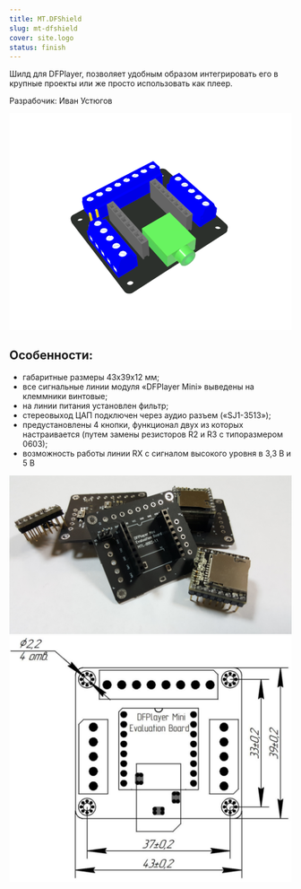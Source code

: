 ```yaml
---
title: MT.DFShield
slug: mt-dfshield
cover: site.logo
status: finish
---
```


Шилд для DFPlayer, позволяет удобным образом интегрировать его в крупные проекты или же просто использовать как плеер.

Разрабочик: Иван Устюгов

![Общий вид на рендере](dfshield.png)

## Особенности:
- габаритные размеры 43x39x12 мм;
- все сигнальные линии модуля «DFPlayer Mini» выведены на клеммники винтовые;
- на линии питания установлен фильтр;
- стереовыход ЦАП подключен через аудио разъем («SJ1-3513»);
- предустановлены 4 кнопки, функционал двух из которых настраивается (путем замены резисторов R2 и R3 с типоразмером 0603);
- возможность работы линии RX с сигналом высокого уровня в 3,3 В и 5 В

![Горочка MT.DFShield](dfshields.jpg)
![Габаритные и установочные размеры](dfdimensions.png)